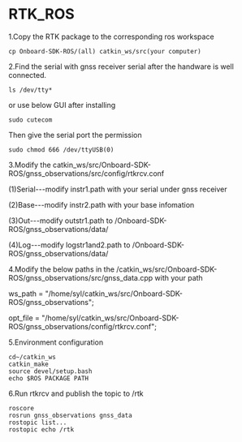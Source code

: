 # RTK_ROS

1.Copy the RTK package to the corresponding ros workspace

	cp Onboard-SDK-ROS/(all) catkin_ws/src(your computer)

2.Find the serial with gnss receiver serial after the handware is well connected.

	ls /dev/tty*
	
or use below GUI after installing 
	
	sudo cutecom
	
Then give the serial port the permission

	sudo chmod 666 /dev/ttyUSB(0) 

3.Modify the catkin_ws/src/Onboard-SDK-ROS/gnss_observations/src/config/rtkrcv.conf 

(1)Serial---modify instr1.path with your serial under gnss receiver

(2)Base---modify instr2.path with your base infomation

(3)Out---modify outstr1.path to /Onboard-SDK-ROS/gnss_observations/data/

(4)Log---modify logstr1and2.path to /Onboard-SDK-ROS/gnss_observations/data/

4.Modify the below paths in the /catkin_ws/src/Onboard-SDK-ROS/gnss_observations/src/gnss_data.cpp with your path

ws_path = "/home/syl/catkin_ws/src/Onboard-SDK-ROS/gnss_observations";

opt_file = "/home/syl/catkin_ws/src/Onboard-SDK-ROS/gnss_observations/config/rtkrcv.conf";

5.Environment configuration

	cd~/catkin_ws
	catkin_make
	source devel/setup.bash 
	echo $ROS PACKAGE PATH

6.Run rtkrcv and publish the topic to /rtk

	roscore
	rosrun gnss_observations gnss_data
	rostopic list...
	rostopic echo /rtk
